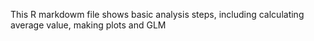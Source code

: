 This R markdowm file shows basic analysis steps, including calculating average value, making plots and GLM
